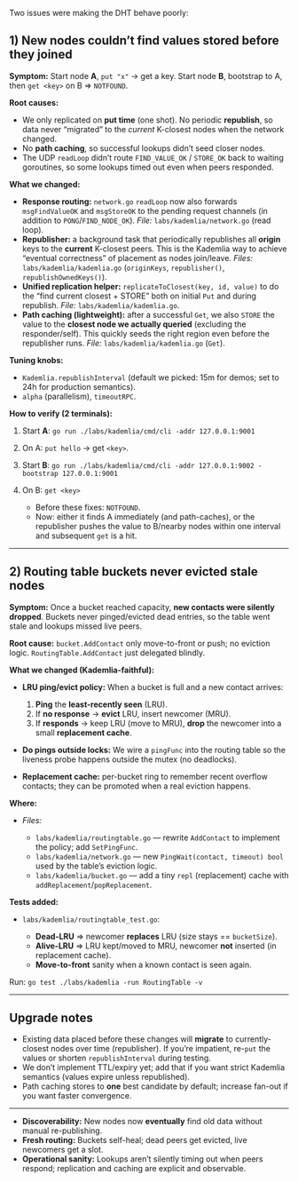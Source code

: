 Two issues were making the DHT behave poorly:

## 1) New nodes couldn’t find values stored **before** they joined

**Symptom:** Start node **A**, `put "x"` → get a key. Start node **B**, bootstrap to A, then `get <key>` on B ⇒ `NOTFOUND`.

**Root causes:**

* We only replicated on **put time** (one shot). No periodic **republish**, so data never “migrated” to the *current* K-closest nodes when the network changed.
* No **path caching**, so successful lookups didn’t seed closer nodes.
* The UDP `readLoop` didn’t route `FIND_VALUE_OK` / `STORE_OK` back to waiting goroutines, so some lookups timed out even when peers responded.

**What we changed:**

* **Response routing:** `network.go` `readLoop` now also forwards `msgFindValueOK` and `msgStoreOK` to the pending request channels (in addition to `PONG`/`FIND_NODE_OK`).
  *File:* `labs/kademlia/network.go` (read loop).
* **Republisher:** a background task that periodically republishes all **origin** keys to the **current** K-closest peers. This is the Kademlia way to achieve “eventual correctness” of placement as nodes join/leave.
  *Files:* `labs/kademlia/kademlia.go` (`originKeys`, `republisher()`, `republishOwnedKeys()`).
* **Unified replication helper:** `replicateToClosest(key, id, value)` to do the “find current closest + STORE” both on initial `Put` and during republish.
  *File:* `labs/kademlia/kademlia.go`.
* **Path caching (lightweight):** after a successful `Get`, we also `STORE` the value to the **closest node we actually queried** (excluding the responder/self). This quickly seeds the right region even before the republisher runs.
  *File:* `labs/kademlia/kademlia.go` (`Get`).

**Tuning knobs:**

* `Kademlia.republishInterval` (default we picked: 15m for demos; set to 24h for production semantics).
* `alpha` (parallelism), `timeoutRPC`.

**How to verify (2 terminals):**

1. Start **A**: `go run ./labs/kademlia/cmd/cli -addr 127.0.0.1:9001`
2. On A: `put hello` → get `<key>`.
3. Start **B**: `go run ./labs/kademlia/cmd/cli -addr 127.0.0.1:9002 -bootstrap 127.0.0.1:9001`
4. On B: `get <key>`

   * Before these fixes: `NOTFOUND`.
   * Now: either it finds A immediately (and path-caches), or the republisher pushes the value to B/nearby nodes within one interval and subsequent `get` is a hit.

---

## 2) Routing table buckets never evicted stale nodes

**Symptom:** Once a bucket reached capacity, **new contacts were silently dropped**. Buckets never pinged/evicted dead entries, so the table went stale and lookups missed live peers.

**Root cause:** `bucket.AddContact` only move-to-front or push; no eviction logic. `RoutingTable.AddContact` just delegated blindly.

**What we changed (Kademlia-faithful):**

* **LRU ping/evict policy:** When a bucket is full and a new contact arrives:

  1. **Ping** the **least-recently seen** (LRU).
  2. If **no response** → **evict** LRU, insert newcomer (MRU).
  3. If **responds** → keep LRU (move to MRU), **drop** the newcomer into a small **replacement cache**.
* **Do pings outside locks:** We wire a `pingFunc` into the routing table so the liveness probe happens outside the mutex (no deadlocks).
* **Replacement cache:** per-bucket ring to remember recent overflow contacts; they can be promoted when a real eviction happens.

**Where:**

* *Files:*

  * `labs/kademlia/routingtable.go` — rewrite `AddContact` to implement the policy; add `SetPingFunc`.
  * `labs/kademlia/network.go` — new `PingWait(contact, timeout) bool` used by the table’s eviction logic.
  * `labs/kademlia/bucket.go` — add a tiny `repl` (replacement) cache with `addReplacement`/`popReplacement`.

**Tests added:**

* `labs/kademlia/routingtable_test.go`:

  * **Dead-LRU** ⇒ newcomer **replaces** LRU (size stays == `bucketSize`).
  * **Alive-LRU** ⇒ LRU kept/moved to MRU, newcomer **not** inserted (in replacement cache).
  * **Move-to-front** sanity when a known contact is seen again.

Run: `go test ./labs/kademlia -run RoutingTable -v`

---

## Upgrade notes

* Existing data placed before these changes will **migrate** to currently-closest nodes over time (republisher). If you’re impatient, re-`put` the values or shorten `republishInterval` during testing.
* We don’t implement TTL/expiry yet; add that if you want strict Kademlia semantics (values expire unless republished).
* Path caching stores to **one** best candidate by default; increase fan-out if you want faster convergence.

---

* **Discoverability:** New nodes now **eventually** find old data without manual re-publishing.
* **Fresh routing:** Buckets self-heal; dead peers get evicted, live newcomers get a slot.
* **Operational sanity:** Lookups aren’t silently timing out when peers respond; replication and caching are explicit and observable.

